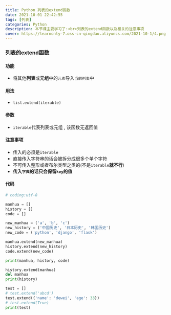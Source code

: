 ```yaml
---
title: Python 列表的extend函数
date: 2021-10-01 22:42:55
tags: [列表]
categories: Python
description: 本节课主要学习了:<br>列表的extend函数以及相关的注意事项
cover: https://learnonly-7.oss-cn-qingdao.aliyuncs.com/2021-10-1/4.png
---
```


### 列表的extend函数

#### 功能

- 将其他**列表**或**元组**中的`元素`导入`当前列表`中

#### 用法

- `list.extend(iterable)` 

#### 参数

- `iterable`代表列表或元组 , 该函数无返回值

#### 注意事项

- 传入的必须是`iterable`
- 直接传入字符串的话会被拆分成很多个单个字符
- 不可传入整形或者布尔类型之类的(不是`iterable`**就不行**)
- **传入`字典`的话只会保留`key`的值**

#### 代码

```python
# coding:utf-8

manhua = []
history = []
code = []

new_manhua = ('a', 'b', 'c')
new_history = ('中国历史', '日本历史', '韩国历史')
new_code = ('python', 'django', 'flask')

manhua.extend(new_manhua)
history.extend(new_history)
code.extend(new_code)

print(manhua, history, code)

history.extend(manhua)
del manhua
print(history)

test = []
# test.extend('abcd')
test.extend({'name': 'dewei', 'age': 33})
# test.extend(True)
print(test)

```
